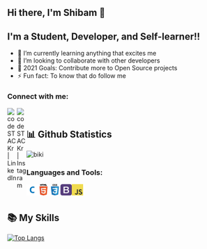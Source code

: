 ## Hi there, I'm Shibam 👋


## I'm a Student, Developer, and Self-learner!!

- 🌱 I’m currently learning anything that excites me
- 👯 I’m looking to collaborate with other developers
- 🥅 2021 Goals: Contribute more to Open Source projects
- ⚡ Fun fact: To know that do follow me


### Connect with me:

 
[<img align="left" alt="codeSTACKr | LinkedIn" width="22px" src="https://cdn.jsdelivr.net/npm/simple-icons@v3/icons/linkedin.svg" />](https://www.linkedin.com/in/shibam-debnath-25b235206/)
[<img align="left" alt="codeSTACKr | Instagram" width="22px" src="https://cdn.jsdelivr.net/npm/simple-icons@v3/icons/instagram.svg" />](https://www.instagram.com/_b_i_k_i__/)

<br />

## 📊 Github Statistics

<p align="left"> <img src="https://github-readme-stats.vercel.app/api?username=shibam-debnath&show_icons=true,prs&cache_seconds=86400&theme=radical" alt="biki" />

 <br />
 
### Languages and Tools:

[<img align="left" alt="Deno" width="26px" src="https://github.com/resyfer/resyfer/raw/main/img/c.svg" />]()
[<img align="left" alt="HTML5" width="26px" src="https://raw.githubusercontent.com/github/explore/80688e429a7d4ef2fca1e82350fe8e3517d3494d/topics/html/html.png" />]()
[<img align="left" alt="CSS3" width="26px" src="https://raw.githubusercontent.com/github/explore/80688e429a7d4ef2fca1e82350fe8e3517d3494d/topics/css/css.png" />]()
[<img align="left" alt="Sass" width="26px" src="https://raw.githubusercontent.com/github/explore/80688e429a7d4ef2fca1e82350fe8e3517d3494d/topics/bootstrap/bootstrap.png" />]()
[<img align="left" alt="JavaScript" width="26px" src="https://raw.githubusercontent.com/github/explore/80688e429a7d4ef2fca1e82350fe8e3517d3494d/topics/javascript/javascript.png" />]()


<br />
<br />
 
 ## 📚 My Skills

[![Top Langs](https://github-readme-stats.vercel.app/api/top-langs/?username=shibam-debnath&layout=compact&show_icons=true&theme=blue-green)](https://github.com/shibam-debnath)
<br>

 
